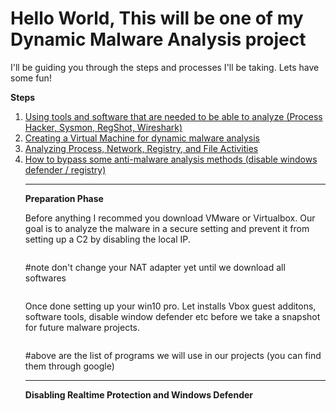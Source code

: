 # Hello World, This will be one of my Dynamic Malware Analysis project

I'll be guiding you through the steps and processes I'll be taking. Lets have some fun!

<p class="has-text-align-center"><strong>Steps</strong></p>

<!-- wp:group {"layout":{"type":"flex","orientation":"vertical"},"fontSize":"small"} -->
<div class="wp-block-group has-small-font-size"><!-- wp:list {"ordered":true} -->
<ol><!-- wp:list-item -->
<li><a href="#1">Using tools and software that are needed to be able to analyze (Process Hacker, Sysmon, RegShot, Wireshark)</a></li>
<!-- /wp:list-item -->

<!-- wp:list-item -->
<li><a href="#2">Creating a Virtual Machine for dynamic malware analysis</a></li>
<!-- /wp:list-item -->

<!-- wp:list-item -->
<li><a href="#3">Analyzing Process, Network, Registry, and File Activities</a></li>
<!-- /wp:list-item -->
<!-- wp:list-item -->
<li><a href="#4">How to bypass some anti-malware analysis methods (disable windows defender / registry) </a></li>
<!-- /wp:list-item -->

<!-- wp:separator -->
<hr class="wp-block-separator has-alpha-channel-opacity"/>
<!-- /wp:separator -->

<!-- wp:paragraph {"align":"center","backgroundColor":"pale-cyan-blue"} -->
<p class="has-text-align-center has-pale-cyan-blue-background-color has-background" id="1"><strong>Preparation Phase</strong></p>
<!-- /wp:paragraph -->

<!-- wp:paragraph -->
<p>Before anything I recommed you download VMware or Virtualbox. Our goal is to analyze the malware in a secure setting and prevent it from setting up a C2 by disabling the local IP. </p>
<!-- /wp:paragraph -->

<img src="https://github.com/TommyP702/TanPham/assets/169327735/939def7b-1f78-419d-8e1a-02f154cba8c8)" alt="" class="wp-image-5001"/></figure>

<p>#note don't change your NAT adapter yet until we download all softwares</p>

<img src="https://github.com/TommyP702/TanPham/assets/169327735/22d0a5a1-e0bd-4d72-b7bd-c74a6f7cdd37)" alt="" class="wp-image-5001"/></figure>

<!-- wp:paragraph -->
<p>Once done setting up your win10 pro. Let installs Vbox guest additons, software tools, disable window defender etc before we take a snapshot for future malware projects.</p>
<!-- /wp:paragraph -->

<img src="https://github.com/TommyP702/TanPham/assets/169327735/23c222d9-14b1-4990-8c85-62b031e03182" alt="" class="wp-image-5001"/>

<p>#above are the list of programs we will use in our projects (you can find them through google)</p>

<!-- wp:separator -->
<hr class="wp-block-separator has-alpha-channel-opacity"/>
<!-- /wp:separator -->

<!-- wp:paragraph {"align":"center","backgroundColor":"pale-cyan-blue"} -->
<p class="has-text-align-center has-pale-cyan-blue-background-color has-background" id="1"><strong>Disabling Realtime Protection and Windows Defender</strong></p>
<!-- /wp:paragraph -->




